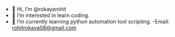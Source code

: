 - 👋 Hi, I’m @rokayarohit
- 👀 I’m interested in learn coding.
- 🌱 I’m currently learning python automation tool scripting.
-Email: rohitrokaya08@gmail.com

<!---
rokayarohit/rokayarohit is a ✨ special ✨ repository because its `README.md` (this file) appears on your GitHub profile.
You can click the Preview link to take a look at your changes.
--->
